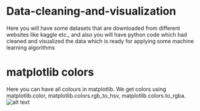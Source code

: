 # Data-cleaning-and-visualization
Here you will have some datasets that are downloaded from different websites like kaggle etc., and also you will have python code which had cleaned and visualized the data which is ready for applying some machine learning algorithms
# matplotlib colors
Here you can have all colours in matplotlib. We get colors using matplotlib.color,
matplotlib.colors.rgb_to_hsv,
matplotlib.colors.to_rgba.
![alt text](http://i.stack.imgur.com/fMx2j.png)

